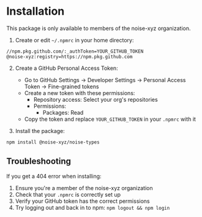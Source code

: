 # Installation

This package is only available to members of the noise-xyz organization.

1. Create or edit `~/.npmrc` in your home directory:

```
//npm.pkg.github.com/:_authToken=YOUR_GITHUB_TOKEN
@noise-xyz:registry=https://npm.pkg.github.com
```

2. Create a GitHub Personal Access Token:

    - Go to GitHub Settings → Developer Settings → Personal Access Token → Fine-grained tokens
    - Create a new token with these permissions:
        - Repository access: Select your org's repositories
        - Permissions:
            - Packages: Read
    - Copy the token and replace `YOUR_GITHUB_TOKEN` in your `.npmrc` with it

3. Install the package:

```bash
npm install @noise-xyz/noise-types
```

## Troubleshooting

If you get a 404 error when installing:

1. Ensure you're a member of the noise-xyz organization
2. Check that your `.npmrc` is correctly set up
3. Verify your GitHub token has the correct permissions
4. Try logging out and back in to npm: `npm logout && npm login`
